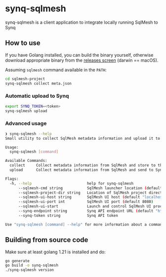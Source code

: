 # synq-sqlmesh
synq-sqlmesh is a client application to integrate locally running SqlMesh to Synq


## How to use

If you have Golang installed, you can build the binary yourself, otherwise download appropriate binary from the [releases screen](https://github.com/getsynq/synq-sqlmesh/releases) (darwin == macOS).


Assuming `sqlmesh` command available in the `PATH`:

```bash
cd sqlmesh-project
synq-sqlmesh collect meta.json
```

### Automatic upload to Synq

```bash
export SYNQ_TOKEN=<token>
synq-sqlmesh upload
```


### Advanced usage

```bash
❯ synq-sqlmesh --help
Small utility to collect SqlMesh metadata information and upload it to Synq

Usage:
  synq-sqlmesh [command]

Available Commands:
  collect     Collect metadata information from SqlMesh and store to the file
  upload      Collect metadata information from SqlMesh and send to Synq API

Flags:
  -h, --help                         help for synq-sqlmesh
      --sqlmesh-cmd string           SqlMesh launcher location (default "sqlmesh")
      --sqlmesh-project-dir string   Location of SqlMesh project directory (default ".")
      --sqlmesh-ui-host string       SqlMesh UI host (default "localhost")
      --sqlmesh-ui-port int          SqlMesh UI port (default 8080)
      --sqlmesh-ui-start             Launch and control SqlMesh UI process automatically (default true)
      --synq-endpoint string         Synq API endpoint URL (default "https://developer.synq.io/")
      --synq-token string            Synq API token

Use "synq-sqlmesh [command] --help" for more information about a command.
```


## Building from source code

Make sure at least golang 1.21 is installed and do:

```bash
go generate
go build -o synq-sqlmesh
./synq-sqlmesh version
```
